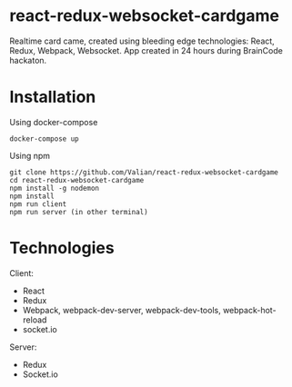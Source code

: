 # react-redux-websocket-cardgame
Realtime card came, created using bleeding edge technologies: React, Redux, Webpack, Websocket.
App created in 24 hours during BrainCode hackaton.

# Installation

Using docker-compose

    docker-compose up
    
Using npm

    git clone https://github.com/Valian/react-redux-websocket-cardgame
    cd react-redux-websocket-cardgame
    npm install -g nodemon
    npm install
    npm run client
    npm run server (in other terminal)
    
# Technologies
Client: 
- React
- Redux
- Webpack, webpack-dev-server, webpack-dev-tools, webpack-hot-reload 
- socket.io

Server:
- Redux
- Socket.io


